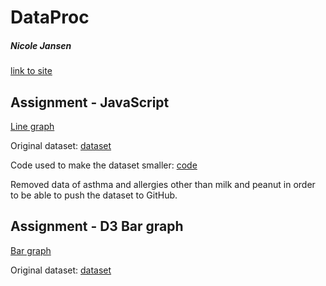 # DataProc
##### Nicole Jansen
[link to site](https://nicoleajansen.github.io/DataProc/)


## Assignment - JavaScript
[Line graph](homework/Week_3/index.html)

Original dataset: [dataset](https://zenodo.org/record/44529#.XHiUxfZFzIU)

Code used to make the dataset smaller: [code](homework/Week_3/tinyfyCSV.py)
  
  Removed data of asthma and allergies other than milk and peanut in order to be able to push the dataset to GitHub.


## Assignment - D3 Bar graph
[Bar graph](homework/Week_4/index.html)

Original dataset: [dataset](https://data.oecd.org/energy/renewable-energy.htm)

